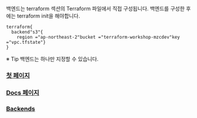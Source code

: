 백엔드는 terraform 섹션의 Terraform 파일에서 직접 구성됩니다. 백엔드를 구성한 후에는 terraform init을 해야합니다.

```hcl
terraform{
  backend"s3"{
    region ="ap-northeast-2"bucket ="terraform-workshop-mzcdev"key    ="vpc.tfstate"}
}
```

※ Tip
백엔드는 하나만 지정할 수 있습니다.

### [첫 페이지](https://github.com/EstebanHan/Terraform-Workshop)

### [Docs 페이지](https://github.com/EstebanHan/Terraform-Workshop/tree/main/DOCS/01_Configuration_Language)

### [Backends](https://github.com/EstebanHan/Terraform-Workshop/tree/main/DOCS/07_Backends)